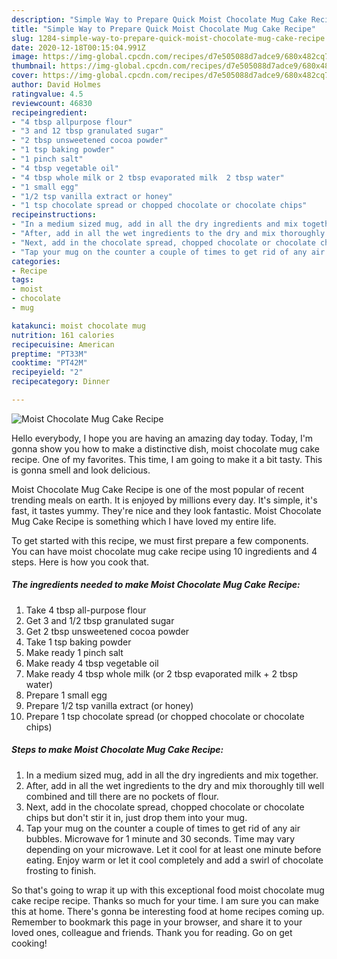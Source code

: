 ```yaml
---
description: "Simple Way to Prepare Quick Moist Chocolate Mug Cake Recipe"
title: "Simple Way to Prepare Quick Moist Chocolate Mug Cake Recipe"
slug: 1284-simple-way-to-prepare-quick-moist-chocolate-mug-cake-recipe
date: 2020-12-18T00:15:04.991Z
image: https://img-global.cpcdn.com/recipes/d7e505088d7adce9/680x482cq70/moist-chocolate-mug-cake-recipe-recipe-main-photo.jpg
thumbnail: https://img-global.cpcdn.com/recipes/d7e505088d7adce9/680x482cq70/moist-chocolate-mug-cake-recipe-recipe-main-photo.jpg
cover: https://img-global.cpcdn.com/recipes/d7e505088d7adce9/680x482cq70/moist-chocolate-mug-cake-recipe-recipe-main-photo.jpg
author: David Holmes
ratingvalue: 4.5
reviewcount: 46830
recipeingredient:
- "4 tbsp allpurpose flour"
- "3 and 12 tbsp granulated sugar"
- "2 tbsp unsweetened cocoa powder"
- "1 tsp baking powder"
- "1 pinch salt"
- "4 tbsp vegetable oil"
- "4 tbsp whole milk or 2 tbsp evaporated milk  2 tbsp water"
- "1 small egg"
- "1/2 tsp vanilla extract or honey"
- "1 tsp chocolate spread or chopped chocolate or chocolate chips"
recipeinstructions:
- "In a medium sized mug, add in all the dry ingredients and mix together."
- "After, add in all the wet ingredients to the dry and mix thoroughly till well combined and till there are no pockets of flour."
- "Next, add in the chocolate spread, chopped chocolate or chocolate chips but don&#39;t stir it in, just drop them into your mug."
- "Tap your mug on the counter a couple of times to get rid of any air bubbles. Microwave for 1 minute and 30 seconds. Time may vary depending on your microwave. Let it cool for at least one minute before eating. Enjoy warm or let it cool completely and add a swirl of chocolate frosting to finish."
categories:
- Recipe
tags:
- moist
- chocolate
- mug

katakunci: moist chocolate mug 
nutrition: 161 calories
recipecuisine: American
preptime: "PT33M"
cooktime: "PT42M"
recipeyield: "2"
recipecategory: Dinner

---
```



![Moist Chocolate Mug Cake Recipe](https://img-global.cpcdn.com/recipes/d7e505088d7adce9/680x482cq70/moist-chocolate-mug-cake-recipe-recipe-main-photo.jpg)

Hello everybody, I hope you are having an amazing day today. Today, I'm gonna show you how to make a distinctive dish, moist chocolate mug cake recipe. One of my favorites. This time, I am going to make it a bit tasty. This is gonna smell and look delicious.



Moist Chocolate Mug Cake Recipe is one of the most popular of recent trending meals on earth. It is enjoyed by millions every day. It's simple, it's fast, it tastes yummy. They're nice and they look fantastic. Moist Chocolate Mug Cake Recipe is something which I have loved my entire life.


To get started with this recipe, we must first prepare a few components. You can have moist chocolate mug cake recipe using 10 ingredients and 4 steps. Here is how you cook that.

<!--inarticleads1-->

##### The ingredients needed to make Moist Chocolate Mug Cake Recipe:

1. Take 4 tbsp all-purpose flour
1. Get 3 and 1/2 tbsp granulated sugar
1. Get 2 tbsp unsweetened cocoa powder
1. Take 1 tsp baking powder
1. Make ready 1 pinch salt
1. Make ready 4 tbsp vegetable oil
1. Make ready 4 tbsp whole milk (or 2 tbsp evaporated milk + 2 tbsp water)
1. Prepare 1 small egg
1. Prepare 1/2 tsp vanilla extract (or honey)
1. Prepare 1 tsp chocolate spread (or chopped chocolate or chocolate chips)




<!--inarticleads2-->

##### Steps to make Moist Chocolate Mug Cake Recipe:

1. In a medium sized mug, add in all the dry ingredients and mix together.
1. After, add in all the wet ingredients to the dry and mix thoroughly till well combined and till there are no pockets of flour.
1. Next, add in the chocolate spread, chopped chocolate or chocolate chips but don&#39;t stir it in, just drop them into your mug.
1. Tap your mug on the counter a couple of times to get rid of any air bubbles. Microwave for 1 minute and 30 seconds. Time may vary depending on your microwave. Let it cool for at least one minute before eating. Enjoy warm or let it cool completely and add a swirl of chocolate frosting to finish.




So that's going to wrap it up with this exceptional food moist chocolate mug cake recipe recipe. Thanks so much for your time. I am sure you can make this at home. There's gonna be interesting food at home recipes coming up. Remember to bookmark this page in your browser, and share it to your loved ones, colleague and friends. Thank you for reading. Go on get cooking!
